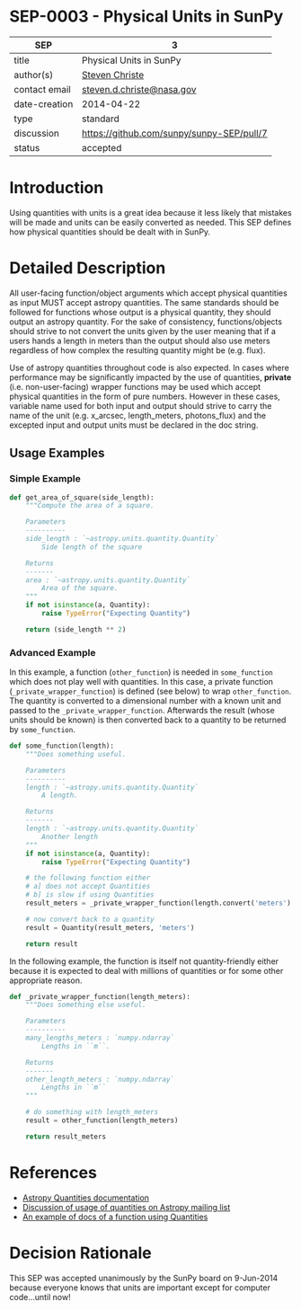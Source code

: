 # SEP-0003 - Physical Units in SunPy

| SEP           | 3                                                       |
|---------------|---------------------------------------------------------|
| title         | Physical Units in SunPy                                 |
| author(s)     | [Steven Christe](https://orcid.org/0000-0001-6127-795X) |
| contact email | steven.d.christe@nasa.gov                               |
| date-creation | 2014-04-22                                              |
| type          | standard                                                |
| discussion    | https://github.com/sunpy/sunpy-SEP/pull/7               |
| status        | accepted                                                |

# Introduction
Using quantities with units is a great idea because it less likely that mistakes
will be made and units can be easily converted as needed. This SEP defines how physical
quantities should be dealt with in SunPy.

# Detailed Description
All user-facing function/object arguments which accept physical quantities as input MUST accept
astropy quantities. The same standards should be followed for functions whose output is a physical quantity, they should output an astropy quantity. For the sake of consistency, functions/objects should strive to not convert the units given by the user meaning that if a users hands a length in meters than the output should also use meters regardless of how complex the resulting quantity might be (e.g. flux).

Use of astropy quantities throughout code is also expected. In cases where performance may be significantly impacted by the use of quantities, **private** (i.e. non-user-facing) wrapper functions may be used which accept physical quantities in the form of pure numbers. However in these cases, variable name used for both input and output should strive to carry the name of the unit (e.g. x_arcsec, length_meters, photons_flux) and the excepted input and output units must be declared in the doc string.

## Usage Examples

### Simple Example

```python
def get_area_of_square(side_length):
    """Compute the area of a square.

    Parameters
    ----------
    side_length : `~astropy.units.quantity.Quantity`
        Side length of the square

    Returns
    -------
    area : `~astropy.units.quantity.Quantity`
        Area of the square.
    """
    if not isinstance(a, Quantity):
        raise TypeError("Expecting Quantity")

    return (side_length ** 2)
```

### Advanced Example

In this example, a function (`other_function`) is needed in `some_function` which does not play
well with quantities. In this case, a private function (`_private_wrapper_function`) is defined (see below) to wrap `other_function`. The quantity is converted to a dimensional number with a known unit and passed to the `_private_wrapper_function`. Afterwards the result (whose units should be known) is then converted back to a quantity to be returned by `some_function`.

```python
def some_function(length):
    """Does something useful.

    Parameters
    ----------
    length : `~astropy.units.quantity.Quantity`
        A length.

    Returns
    -------
    length : `~astropy.units.quantity.Quantity`
        Another length
    """
    if not isinstance(a, Quantity):
        raise TypeError("Expecting Quantity")

    # the following function either
    # a] does not accept Quantities
    # b] is slow if using Quantities
    result_meters = _private_wrapper_function(length.convert('meters').value)

    # now convert back to a quantity
    result = Quantity(result_meters, 'meters')

    return result
```

In the following example, the function is itself not quantity-friendly either because it is expected to deal with millions of quantities or for some other appropriate reason.

```python
def _private_wrapper_function(length_meters):
    """Does something else useful.

    Parameters
    ----------
    many_lengths_meters : `numpy.ndarray`
        Lengths in ``m``.

    Returns
    -------
    other_length_meters : `numpy.ndarray`
        Lengths in ``m``
    """

    # do something with length_meters
    result = other_function(length_meters)

    return result_meters
```

# References
* [Astropy Quantities documentation](http://astropy.readthedocs.org/en/latest/units/)
* [Discussion of usage of quantities on Astropy mailing list](https://groups.google.com/forum/#!topic/astropy-dev/ZDRZNUiOPBM/discussio)
* [An example of docs of a function using Quantities](https://gammapy.readthedocs.org/en/latest/api/gammapy.spectrum.cosmic_ray_flux.html#gammapy.spectrum.cosmic_ray_flux)

# Decision Rationale
This SEP was accepted unanimously by the SunPy board on 9-Jun-2014 because everyone knows that units are important except for computer code...until now!
